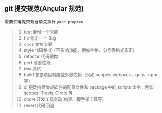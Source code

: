 ## git 提交规范(Angular 规范)

需要使用提交规范请先执行 `yarn prepare`

>1. feat 新增一个功能
>2. fix 修复一个 Bug
>3. docs 文档变更
>4. style 代码格式（不影响功能，例如空格、分号等格式修正）
>5. refactor 代码重构
>6. perf 改善性能
>7. test 测试
>8. build 变更项目构建或外部依赖（例如 scopes: webpack、gulp、npm 等）
>9. ci 更改持续集成软件的配置文件和 package 中的 scripts 命令，例如 scopes: Travis, Circle 等
>10. chore 开发工具变动(构建、脚手架工具等)
>11. revert 代码回退

